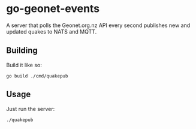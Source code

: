 # go-geonet-events

A server that polls the Geonet.org.nz API every second publishes new and updated quakes to NATS and MQTT.

## Building

Build it like so:

    go build ./cmd/quakepub

## Usage

Just run the server:

    ./quakepub
